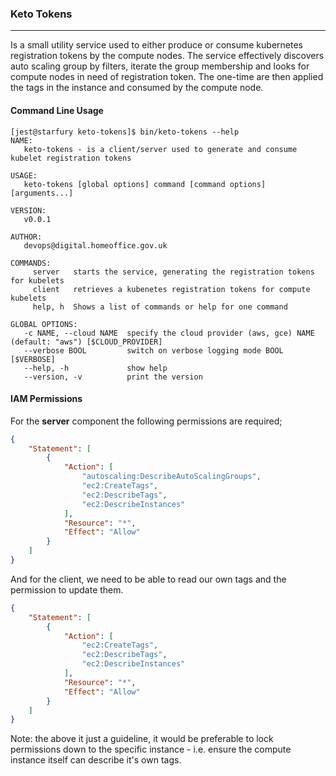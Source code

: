 ### **Keto Tokens**

----

Is a small utility service used to either produce or consume kubernetes registration tokens by the compute nodes. The service effectively discovers auto scaling group by filters, iterate the group membership and looks for compute nodes in need of registration token. The one-time are then applied the tags in the instance and consumed by the compute node.

#### **Command Line Usage**

```shell
[jest@starfury keto-tokens]$ bin/keto-tokens --help
NAME:
   keto-tokens - is a client/server used to generate and consume kubelet registration tokens

USAGE:
   keto-tokens [global options] command [command options] [arguments...]

VERSION:
   v0.0.1

AUTHOR:
   devops@digital.homeoffice.gov.uk

COMMANDS:
     server   starts the service, generating the registration tokens for kubelets
     client   retrieves a kubenetes registration tokens for compute kubelets
     help, h  Shows a list of commands or help for one command

GLOBAL OPTIONS:
   -c NAME, --cloud NAME  specify the cloud provider (aws, gce) NAME (default: "aws") [$CLOUD_PROVIDER]
   --verbose BOOL         switch on verbose logging mode BOOL [$VERBOSE]
   --help, -h             show help
   --version, -v          print the version
```

#### **IAM Permissions**

For the **server** component the following permissions are required;

```JSON
{
    "Statement": [
        {
            "Action": [
                "autoscaling:DescribeAutoScalingGroups",
                "ec2:CreateTags",
                "ec2:DescribeTags",
                "ec2:DescribeInstances"
            ],
            "Resource": "*",
            "Effect": "Allow"
        }
    ]
}
```
And for the client, we need to be able to read our own tags and the permission to update them.
```JSON
{
    "Statement": [
        {
            "Action": [
                "ec2:CreateTags",
                "ec2:DescribeTags",
                "ec2:DescribeInstances"
            ],
            "Resource": "*",
            "Effect": "Allow"
        }
    ]
}
```
Note: the above it just a guideline, it would be preferable to lock permissions down to the specific instance - i.e. ensure the compute instance itself can describe it's own tags.
